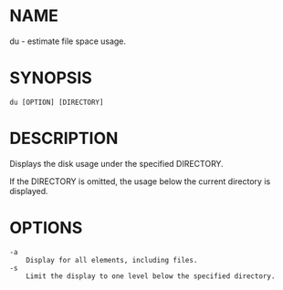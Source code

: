 # NAME
du - estimate file space usage.

# SYNOPSIS

    du [OPTION] [DIRECTORY]

# DESCRIPTION
Displays the disk usage under the specified DIRECTORY.

If the DIRECTORY is omitted, the usage below the current directory is displayed.

# OPTIONS

    -a
        Display for all elements, including files.
    -s
        Limit the display to one level below the specified directory.

